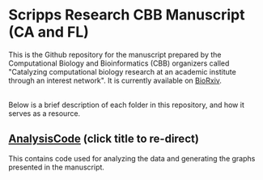 # Scripps Research CBB Manuscript (CA and FL)
This is the Github repository for the manuscript prepared by the Computational Biology and Bioinformatics (CBB) organizers called "Catalyzing computational biology research at an academic institute through an interest network". It is currently available on [BioRxiv](https://www.biorxiv.org/content/10.1101/2025.01.05.631403v1).
<br><br>

Below is a brief description of each folder in this repository, and how it serves as a resource. 

## [AnalysisCode](https://github.com/SuLab/TSRI-CBB/Manuscript/AnalysisCode) (click title to re-direct)
This contains code used for analyzing the data and generating the graphs presented in the manuscript.
